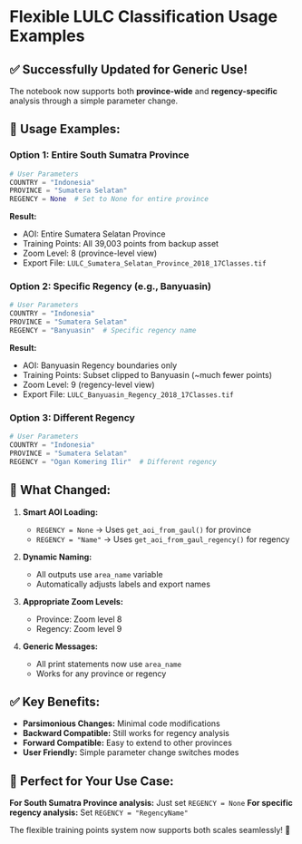 # Flexible LULC Classification Usage Examples

## ✅ **Successfully Updated for Generic Use!**

The notebook now supports both **province-wide** and **regency-specific** analysis through a simple parameter change.

## 🚀 **Usage Examples:**

### **Option 1: Entire South Sumatra Province**
```python
# User Parameters
COUNTRY = "Indonesia"
PROVINCE = "Sumatera Selatan"
REGENCY = None  # Set to None for entire province
```

**Result:** 
- AOI: Entire Sumatera Selatan Province
- Training Points: All 39,003 points from backup asset
- Zoom Level: 8 (province-level view)
- Export File: `LULC_Sumatera_Selatan_Province_2018_17Classes.tif`

### **Option 2: Specific Regency (e.g., Banyuasin)**
```python
# User Parameters  
COUNTRY = "Indonesia"
PROVINCE = "Sumatera Selatan"
REGENCY = "Banyuasin"  # Specific regency name
```

**Result:**
- AOI: Banyuasin Regency boundaries only
- Training Points: Subset clipped to Banyuasin (~much fewer points)
- Zoom Level: 9 (regency-level view)
- Export File: `LULC_Banyuasin_Regency_2018_17Classes.tif`

### **Option 3: Different Regency**
```python
# User Parameters
COUNTRY = "Indonesia" 
PROVINCE = "Sumatera Selatan"
REGENCY = "Ogan Komering Ilir"  # Different regency
```

## 🔧 **What Changed:**

1. **Smart AOI Loading:**
   - `REGENCY = None` → Uses `get_aoi_from_gaul()` for province
   - `REGENCY = "Name"` → Uses `get_aoi_from_gaul_regency()` for regency

2. **Dynamic Naming:**
   - All outputs use `area_name` variable
   - Automatically adjusts labels and export names

3. **Appropriate Zoom Levels:**
   - Province: Zoom level 8
   - Regency: Zoom level 9

4. **Generic Messages:**
   - All print statements now use `area_name`
   - Works for any province or regency

## ✅ **Key Benefits:**

- **Parsimonious Changes:** Minimal code modifications
- **Backward Compatible:** Still works for regency analysis
- **Forward Compatible:** Easy to extend to other provinces
- **User Friendly:** Simple parameter change switches modes

## 🎯 **Perfect for Your Use Case:**

**For South Sumatra Province analysis:** Just set `REGENCY = None`
**For specific regency analysis:** Set `REGENCY = "RegencyName"`

The flexible training points system now supports both scales seamlessly! 🎉